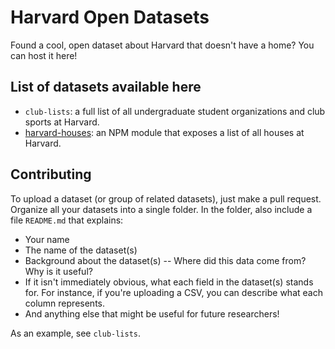 # Harvard Open Datasets

Found a cool, open dataset about Harvard that doesn't have a home? You can host it here!

## List of datasets available here

- `club-lists`: a full list of all undergraduate student organizations and club sports at Harvard.
- [harvard-houses](https://github.com/tobiasbueschel/harvard-houses): an NPM module that exposes a list of all houses at Harvard.

## Contributing

To upload a dataset (or group of related datasets), just make a pull request. Organize all your datasets into a single folder. In the folder, also include a file `README.md` that explains:

- Your name
- The name of the dataset(s)
- Background about the dataset(s) -- Where did this data come from? Why is it useful?
- If it isn't immediately obvious, what each field in the dataset(s) stands for. For instance, if you're uploading a CSV, you can describe what each column represents.
- And anything else that might be useful for future researchers!

As an example, see `club-lists`.
